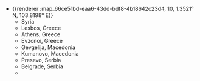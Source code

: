 - {{renderer :map_66ce51bd-eaa6-43dd-bdf8-4b18642c23d4, 10, 1.3521° N, 103.8198° E}}
	- Syria
	- Lesbos, Greece
	- Athens, Greece
	- Evzonoi, Greece
	- Gevgelija, Macedonia
	- Kumanovo, Macedonia
	- Presevo, Serbia
	- Belgrade, Serbia
	-